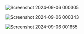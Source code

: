 ![Screenshot 2024-09-06 000305](https://github.com/user-attachments/assets/d6c6321a-b619-4c6d-863b-b3cf34e30390)


![Screenshot 2024-09-06 000343](https://github.com/user-attachments/assets/32772c38-7851-429e-a8b7-6afad83d7b4c)


![Screenshot 2024-09-06 001655](https://github.com/user-attachments/assets/5e4a1b41-d63b-4f27-9619-d0131753a682)
